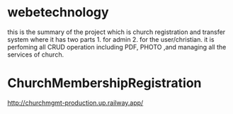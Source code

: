 # webetechnology
this is the summary of the project    which is church registration and transfer system where it has two parts 1. for admin 2. for the user/christian. it is perfoming all CRUD operation including PDF, PHOTO ,and managing all the services of church.
# ChurchMembershipRegistration
http://churchmgmt-production.up.railway.app/
